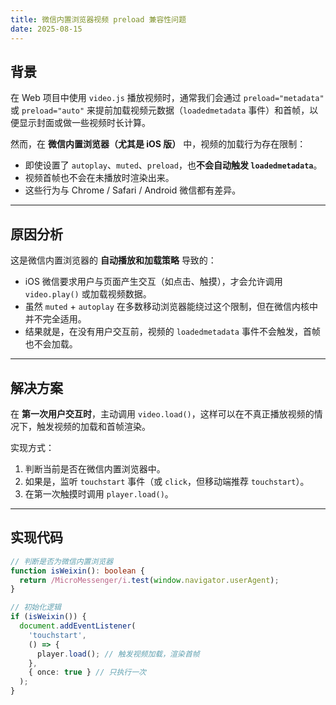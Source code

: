 ```yaml
---
title: 微信内置浏览器视频 preload 兼容性问题
date: 2025-08-15
---
```


## 背景

在 Web 项目中使用 `video.js` 播放视频时，通常我们会通过 `preload="metadata"` 或 `preload="auto"` 来提前加载视频元数据（`loadedmetadata` 事件）和首帧，以便显示封面或做一些视频时长计算。

然而，在 **微信内置浏览器（尤其是 iOS 版）** 中，视频的加载行为存在限制：

- 即使设置了 `autoplay`、`muted`、`preload`，也**不会自动触发 `loadedmetadata`**。
- 视频首帧也不会在未播放时渲染出来。
- 这些行为与 Chrome / Safari / Android 微信都有差异。

---

## 原因分析

这是微信内置浏览器的 **自动播放和加载策略** 导致的：

- iOS 微信要求用户与页面产生交互（如点击、触摸），才会允许调用 `video.play()` 或加载视频数据。
- 虽然 `muted` + `autoplay` 在多数移动浏览器能绕过这个限制，但在微信内核中并不完全适用。
- 结果就是，在没有用户交互前，视频的 `loadedmetadata` 事件不会触发，首帧也不会加载。

---

## 解决方案

在 **第一次用户交互时**，主动调用 `video.load()`，这样可以在不真正播放视频的情况下，触发视频的加载和首帧渲染。

实现方式：

1. 判断当前是否在微信内置浏览器中。
2. 如果是，监听 `touchstart` 事件（或 `click`，但移动端推荐 `touchstart`）。
3. 在第一次触摸时调用 `player.load()`。

---

## 实现代码

```ts
// 判断是否为微信内置浏览器
function isWeixin(): boolean {
  return /MicroMessenger/i.test(window.navigator.userAgent);
}

// 初始化逻辑
if (isWeixin()) {
  document.addEventListener(
    'touchstart',
    () => {
      player.load(); // 触发视频加载，渲染首帧
    },
    { once: true } // 只执行一次
  );
}
```
